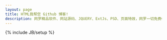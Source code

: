 ```yaml
---
layout: page
title: HTML我帮您 Github 博客!
description: 网罗精品软件、网站源码、JQUERY、ExtJs、PSD、页面特效，网罗一切免费web资源分享给大家！
---
```

{% include JB/setup %}

